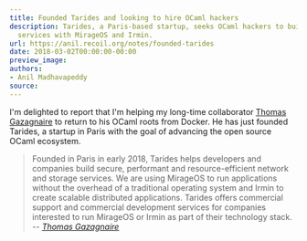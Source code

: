 ```yaml
---
title: Founded Tarides and looking to hire OCaml hackers
description: Tarides, a Paris-based startup, seeks OCaml hackers to build secure network
  services with MirageOS and Irmin.
url: https://anil.recoil.org/notes/founded-tarides
date: 2018-03-02T00:00:00-00:00
preview_image:
authors:
- Anil Madhavapeddy
source:
---
```


<p>I'm delighted to report that I'm helping my long-time collaborator <a href="https://github.com/samoht" class="contact">Thomas Gazagnaire</a> to return to his OCaml roots from Docker. He has just founded Tarides, a startup in Paris with the goal of advancing the open source OCaml ecosystem.</p>
<blockquote>
<p>Founded in Paris in early 2018, Tarides helps developers and companies build secure, performant and resource-efficient network and storage services. We are using MirageOS to run applications without the overhead of a traditional operating system and Irmin to create scalable distributed applications. Tarides offers commercial support and commercial development services for companies interested to run MirageOS or Irmin as part of their technology stack.
<cite> -- <a href="https://discuss.ocaml.org/t/tarides-is-looking-for-software-engineers-to-work-on-mirageos-and-irmin/1690">Thomas Gazagnaire</a></cite></p>
</blockquote>

